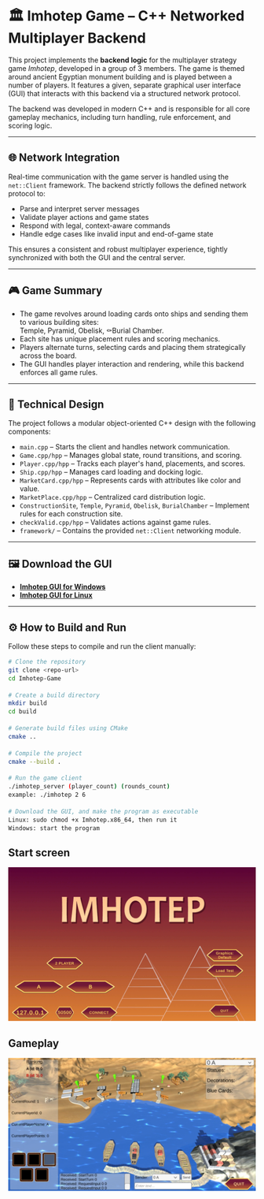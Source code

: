 # 🏛️ Imhotep Game – C++ Networked Multiplayer Backend

This project implements the **backend logic** for the multiplayer strategy game *Imhotep*, developed in a group of 3 members. The game is themed around ancient Egyptian monument building and is played between a number of players. It features a given, separate graphical user interface (GUI) that interacts with this backend via a structured network protocol.

The backend was developed in modern C++ and is responsible for all core gameplay mechanics, including turn handling, rule enforcement, and scoring logic.

---

## 🌐 Network Integration

Real-time communication with the game server is handled using the `net::Client` framework. The backend strictly follows the defined network protocol to:

- Parse and interpret server messages
- Validate player actions and game states
- Respond with legal, context-aware commands
- Handle edge cases like invalid input and end-of-game state

This ensures a consistent and robust multiplayer experience, tightly synchronized with both the GUI and the central server.

---

## 🎮 Game Summary

- The game revolves around loading cards onto ships and sending them to various building sites:  
  Temple, Pyramid, Obelisk, ⚰Burial Chamber.
- Each site has unique placement rules and scoring mechanics.
- Players alternate turns, selecting cards and placing them strategically across the board.
- The GUI handles player interaction and rendering, while this backend enforces all game rules.

---

## 🧩 Technical Design

The project follows a modular object-oriented C++ design with the following components:

- `main.cpp` – Starts the client and handles network communication.
- `Game.cpp/hpp` – Manages global state, round transitions, and scoring.
- `Player.cpp/hpp` – Tracks each player's hand, placements, and scores.
- `Ship.cpp/hpp` – Manages card loading and docking logic.
- `MarketCard.cpp/hpp` – Represents cards with attributes like color and value.
- `MarketPlace.cpp/hpp` – Centralized card distribution logic.
- `ConstructionSite`, `Temple`, `Pyramid`, `Obelisk`, `BurialChamber` – Implement rules for each construction site.
- `checkValid.cpp/hpp` – Validates actions against game rules.
- `framework/` – Contains the provided `net::Client` networking module.

---

## 🖼 Download the GUI
- **[Imhotep GUI for Windows](https://tc.tugraz.at/main/pluginfile.php/1616430/mod_folder/content/0/Imhotep_Windows.zip?forcedownload=1)**
- **[Imhotep GUI for Linux](https://tc.tugraz.at/main/pluginfile.php/1616430/mod_folder/content/0/Imhotep_Linux.zip?forcedownload=1)**


---

## ⚙️ How to Build and Run

Follow these steps to compile and run the client manually:

```bash
# Clone the repository
git clone <repo-url>
cd Imhotep-Game

# Create a build directory
mkdir build
cd build

# Generate build files using CMake
cmake ..

# Compile the project
cmake --build .

# Run the game client
./imhotep_server (player_count) (rounds_count)
example: ./imhotep 2 6

# Download the GUI, and make the program as executable
Linux: sudo chmod +x Imhotep.x86_64, then run it
Windows: start the program
```

## Start screen
![Introduction Screen](screenshots/start_screen.png)

## Gameplay
![Gameplay](screenshots/gameplay.png)
